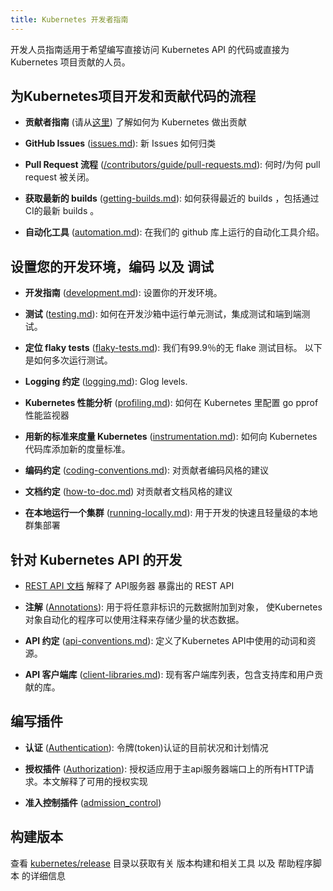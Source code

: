 ```yaml
---
title: Kubernetes 开发者指南
---
```


<!---
title: Kubernetes Developer Guide
--->

<!-- The developer guide is for anyone wanting to either write code which directly accesses the
Kubernetes API, or to contribute directly to the Kubernetes project.
It assumes some familiarity with concepts in the [User Guide](http://kubernetes.io/docs/user-guide/) and the [Cluster Admin
Guide](http://kubernetes.io/docs/admin/). -->
开发人员指南适用于希望编写直接访问 Kubernetes API 的代码或直接为 Kubernetes 项目贡献的人员。


<!-- ## The process of developing and contributing code to the Kubernetes project -->
## 为Kubernetes项目开发和贡献代码的流程

<!-- 
* **Contributor Guide**
  ([Please start here](https://github.com/kubernetes/community/tree/master/contributors/guide/README.md)) to learn about how to contribute to Kubernetes

* **GitHub Issues** ([issues.md](https://github.com/kubernetes/community/tree/master/contributors/devel/issues.md)): How incoming issues are triaged.

* **Pull Request Process** ([/contributors/guide/pull-requests.md](https://github.com/kubernetes/community/tree/master/contributors/guide/pull-requests.md)): When and why pull requests are closed.

* **Getting Recent Builds** ([getting-builds.md](https://github.com/kubernetes/community/tree/master/contributors/devel/getting-builds.md)): How to get recent builds including the latest builds that pass CI.

* **Automated Tools** ([automation.md](https://github.com/kubernetes/community/tree/master/contributors/devel/automation.md)): Descriptions of the automation that is running on our github repository.
-->
* **贡献者指南**
  (请从[这里](https://github.com/kubernetes/community/tree/master/contributors/guide/README.md)) 了解如何为 Kubernetes 做出贡献

* **GitHub Issues** ([issues.md](https://github.com/kubernetes/community/tree/master/contributors/devel/issues.md)): 新 Issues 如何归类

* **Pull Request 流程** ([/contributors/guide/pull-requests.md](https://github.com/kubernetes/community/tree/master/contributors/guide/pull-requests.md)):  何时/为何 pull request 被关闭。

* **获取最新的 builds** ([getting-builds.md](https://github.com/kubernetes/community/tree/master/contributors/devel/getting-builds.md)): 如何获得最近的 builds ，包括通过CI的最新 builds 。

* **自动化工具** ([automation.md](https://github.com/kubernetes/community/tree/master/contributors/devel/automation.md)): 在我们的 github 库上运行的自动化工具介绍。


<!-- ## Setting up your dev environment, coding, and debugging -->
## 设置您的开发环境，编码 以及 调试

<!-- 
* **Development Guide** ([development.md](https://github.com/kubernetes/community/tree/master/contributors/devel/development.md)): Setting up your development environment.

* **Testing** ([testing.md](https://github.com/kubernetes/community/tree/master/contributors/devel/testing.md)): How to run unit, integration, and end-to-end tests in your development sandbox.

* **Hunting flaky tests** ([flaky-tests.md](https://github.com/kubernetes/community/tree/master/contributors/devel/flaky-tests.md)): We have a goal of 99.9% flake free tests.
  Here's how to run your tests many times.

* **Logging Conventions** ([logging.md](https://github.com/kubernetes/community/tree/master/contributors/devel/logging.md)): Glog levels.

* **Profiling Kubernetes** ([profiling.md](https://github.com/kubernetes/community/tree/master/contributors/devel/profiling.md)): How to plug in go pprof profiler to Kubernetes.

* **Instrumenting Kubernetes with a new metric**
  ([instrumentation.md](https://github.com/kubernetes/community/tree/master/contributors/devel/instrumentation.md)): How to add a new metrics to the
  Kubernetes code base.

* **Coding Conventions** ([coding-conventions.md](https://github.com/kubernetes/community/tree/master/contributors/devel/../guide/coding-conventions.md)):
  Coding style advice for contributors.

* **Document Conventions** ([how-to-doc.md](https://github.com/kubernetes/community/tree/master/contributors/devel/how-to-doc.md))
  Document style advice for contributors.

* **Running a cluster locally** ([running-locally.md](https://github.com/kubernetes/community/tree/master/contributors/devel/running-locally.md)):
  A fast and lightweight local cluster deployment for development.
  -->
  * **开发指南** ([development.md](https://github.com/kubernetes/community/tree/master/contributors/devel/development.md)): 设置你的开发环境。
  
  * **测试** ([testing.md](https://github.com/kubernetes/community/tree/master/contributors/devel/testing.md)): 如何在开发沙箱中运行单元测试，集成测试和端到端测试。
  
  * **定位 flaky tests** ([flaky-tests.md](https://github.com/kubernetes/community/tree/master/contributors/devel/flaky-tests.md)): 我们有99.9％的无 flake 测试目标。
    以下是如何多次运行测试。
  
  * **Logging 约定** ([logging.md](https://github.com/kubernetes/community/tree/master/contributors/devel/logging.md)): Glog levels.
  
  * **Kubernetes 性能分析** ([profiling.md](https://github.com/kubernetes/community/tree/master/contributors/devel/profiling.md)): 如何在 Kubernetes 里配置 go pprof 性能监视器
  
  * **用新的标准来度量 Kubernetes**
    ([instrumentation.md](https://github.com/kubernetes/community/tree/master/contributors/devel/instrumentation.md)): 如何向 Kubernetes 代码库添加新的度量标准。
  
  * **编码约定** ([coding-conventions.md](https://github.com/kubernetes/community/tree/master/contributors/devel/../guide/coding-conventions.md)):
    对贡献者编码风格的建议
  
  * **文档约定** ([how-to-doc.md](https://github.com/kubernetes/community/tree/master/contributors/devel/how-to-doc.md))
    对贡献者文档风格的建议
  
  * **在本地运行一个集群** ([running-locally.md](https://github.com/kubernetes/community/tree/master/contributors/devel/running-locally.md)):
    用于开发的快速且轻量级的本地群集部署

<!-- ## Developing against the Kubernetes API -->
## 针对 Kubernetes API 的开发

<!-- 
* The [REST API documentation](http://kubernetes.io/docs/reference/) explains the REST
  API exposed by apiserver.

* **Annotations** ([Annotations](https://kubernetes.io/docs/concepts/overview/working-with-objects/annotations/)): are for attaching arbitrary non-identifying metadata to objects.
  Programs that automate Kubernetes objects may use annotations to store small amounts of their state.

* **API Conventions** ([api-conventions.md](https://github.com/kubernetes/community/tree/master/contributors/devel/api-conventions.md)):
  Defining the verbs and resources used in the Kubernetes API.

* **API Client Libraries** ([client-libraries.md](https://github.com/kubernetes/community/tree/master/contributors/devel/client-libraries.md)):
  A list of existing client libraries, both supported and user-contributed.
-->

* [REST API 文档](http://kubernetes.io/docs/reference/) 解释了 API服务器 暴露出的 REST API

* **注解** ([Annotations](https://kubernetes.io/docs/concepts/overview/working-with-objects/annotations/)): 用于将任意非标识的元数据附加到对象，
使Kubernetes对象自动化的程序可以使用注释来存储少量的状态数据。

* **API 约定** ([api-conventions.md](https://github.com/kubernetes/community/tree/master/contributors/devel/api-conventions.md)):
 定义了Kubernetes API中使用的动词和资源。

* **API 客户端库** ([client-libraries.md](https://github.com/kubernetes/community/tree/master/contributors/devel/client-libraries.md)):
  现有客户端库列表，包含支持库和用户贡献的库。

<!-- ## Writing plugins -->
## 编写插件

<!-- 
* **Authentication** ([Authentication](http://kubernetes.io/docs/admin/authentication/)):
  The current and planned states of authentication tokens.

* **Authorization Plugins** ([Authorization](http://kubernetes.io/docs/admin/authorization/)):
  Authorization applies to all HTTP requests on the main apiserver port.
  This doc explains the available authorization implementations.

* **Admission Control Plugins** ([admission_control](https://github.com/kubernetes/community/tree/master/contributors/design-proposals/api-machinery/admission_control.md))
-->

* **认证** ([Authentication](http://kubernetes.io/docs/admin/authentication/)):
  令牌(token)认证的目前状况和计划情况

* **授权插件** ([Authorization](http://kubernetes.io/docs/admin/authorization/)):
   授权适应用于主api服务器端口上的所有HTTP请求。本文解释了可用的授权实现

* **准入控制插件** ([admission_control](https://github.com/kubernetes/community/tree/master/contributors/design-proposals/api-machinery/admission_control.md))

<!-- ## Building releases -->
## 构建版本

<!-- See the [kubernetes/release](https://github.com/kubernetes/release) repository for details on creating releases and related tools and helper scripts. -->
查看 [kubernetes/release](https://github.com/kubernetes/release) 目录以获取有关 版本构建和相关工具 以及 帮助程序脚本 的详细信息
